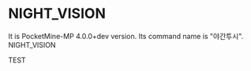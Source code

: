 # NIGHT_VISION
It is PocketMine-MP 4.0.0+dev version. Its command name is "야간투시". NIGHT_VISION


TEST
